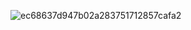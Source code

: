 

![ec68637d947b02a283751712857cafa2](https://github.com/user-attachments/assets/506a72cb-e9b8-4f11-be18-310695e4db36)
